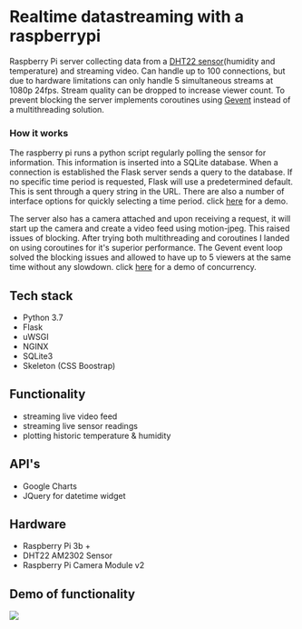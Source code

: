 # Realtime datastreaming with a raspberrypi
Raspberry Pi server collecting data from a [DHT22 sensor](https://learn.adafruit.com/dht/overview)(humidity and temperature) and streaming video. Can handle up to 100 connections, but due to hardware limitations can only handle 5 simultaneous streams at 1080p 24fps. Stream quality can be dropped to increase viewer count. To prevent blocking the server implements coroutines using [Gevent](http://www.gevent.org/) instead of a multithreading solution.

### How it works
The raspberry pi runs a python script regularly polling the sensor for information. This information is inserted into a SQLite database. When a connection is established the Flask server sends a query to the database. If no specific time period is requested, Flask will use a predetermined default. This is sent through a query string in the URL. There are also a number of interface options for quickly selecting a time period.
click [here](https://github.com/TimAndreJacobsen/Rpi-streaming-webserver#demo-of-functionality) for a demo.

The server also has a camera attached and upon receiving a request, it will start up the camera and create a video feed using motion-jpeg. This raised issues of blocking. After trying both multithreading and coroutines I landed on using coroutines for it's superior performance. The Gevent event loop solved the blocking issues and allowed to have up to 5 viewers at the same time without any slowdown. click [here](https://github.com/TimAndreJacobsen/Rpi-streaming-webserver/blob/master/assets/concurrency.gif) for a demo of concurrency.

## Tech stack
- Python 3.7
- Flask
- uWSGI
- NGINX
- SQLite3
- Skeleton (CSS Boostrap)

## Functionality
- streaming live video feed
- streaming live sensor readings
- plotting historic temperature & humidity

## API's
- Google Charts
- JQuery for datetime widget

## Hardware
- Raspberry Pi 3b +
- DHT22 AM2302 Sensor
- Raspberry Pi Camera Module v2

## Demo of functionality
![](https://github.com/TimAndreJacobsen/Rpi-streaming-webserver/blob/master/assets/demo.gif)
